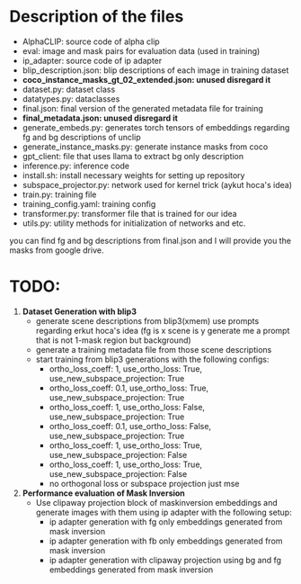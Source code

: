 # Description of the files
- AlphaCLIP: source code of alpha clip
- eval: image and mask pairs for evaluation data (used in training)
- ip_adapter: source code of ip adapter
- blip_description.json: blip descriptions of each image in training dataset
- **coco_instance_masks_gt_02_extended.json: unused disregard it**
- dataset.py: dataset class
- datatypes.py: dataclasses 
- final.json: final version of the generated metadata file for training
- **final_metadata.json: unused disregard it**
- generate_embeds.py: generates torch tensors of embeddings regarding fg and bg descriptions of unclip
- generate_instance_masks.py: generate instance masks from coco
- gpt_client: file that uses llama to extract bg only description
- inference.py: inference code
- install.sh: install necessary weights for setting up repository
- subspace_projector.py: network used for kernel trick (aykut hoca's idea)
- train.py: training file
- training_config.yaml: training config
- transformer.py: transformer file that is trained for our idea 
- utils.py: utility methods for initialization of networks and etc.

you can find fg and bg descriptions from final.json and I will provide you the masks from google drive.

# TODO:
1) **Dataset Generation with blip3**
    - generate scene descriptions from blip3(xmem) use prompts regarding erkut hoca's idea (fg is x scene is y generate me a prompt that is not 1-mask region but background)
    - generate a training metadata file from those scene descriptions 
    - start training from blip3 generations with the following configs:
        - ortho_loss_coeff: 1, use_ortho_loss: True, use_new_subspace_projection: True
        - ortho_loss_coeff: 0.1, use_ortho_loss: True, use_new_subspace_projection: True
        - ortho_loss_coeff: 1, use_ortho_loss: False, use_new_subspace_projection: True
        - ortho_loss_coeff: 0.1, use_ortho_loss: False, use_new_subspace_projection: True
        - ortho_loss_coeff: 1, use_ortho_loss: True, use_new_subspace_projection: False
        - ortho_loss_coeff: 1, use_ortho_loss: True, use_new_subspace_projection: False
        - no orthogonal loss or subspace projection just mse
2) **Performance evaluation of Mask Inversion**
    - Use clipaway projection block of maskinversion embeddings and generate images with them using ip adapter with the following setup:
        - ip adapter generation with fg only embeddings generated from mask inversion
        - ip adapter generation with fb only embeddings generated from mask inversion
        - ip adapter generation with clipaway projection using bg and fg embeddings generated from mask inversion
